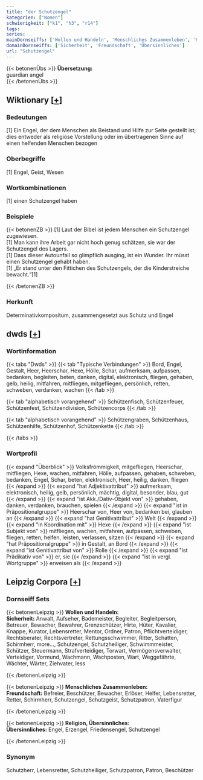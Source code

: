 ```yaml
---
title: "der Schutzengel"
kategorien: ["Nomen"]
schwierigkeit: ["k1", "h3", "r14"]
tags:
series:
mainDornseiffs: ['Wollen und Handeln', 'Menschliches Zusammenleben', 'Religion, Übersinnliches']
domainDornseiffs: ['Sicherheit', 'Freundschaft', 'Übersinnliches']
url: "Schutzengel"
---
```


{{< betonenÜbs >}}
**Übersetzung:**  
guardian angel  
{{< /betonenÜbs >}}

## Wiktionary [[+](https://de.wiktionary.org/wiki/Schutzengel)]

### Bedeutungen
[1] Ein Engel, der dem Menschen als Beistand und Hilfe zur Seite gestellt ist; dies entweder als religiöse Vorstellung oder im übertragenen Sinne auf einen helfenden Menschen bezogen  

### Oberbegriffe
[1] Engel, Geist, Wesen  

### Wortkombinationen
[1] einen Schutzengel haben  

### Beispiele
{{< betonenZB >}}
[1] Laut der Bibel ist jedem Menschen ein Schutzengel zugewiesen.  
[1] Man kann ihre Arbeit gar nicht hoch genug schätzen, sie war der Schutzengel des Lagers.  
[1] Dass dieser Autounfall so glimpflich ausging, ist ein Wunder. Ihr müsst einen Schutzengel gehabt haben.  
[1] „Er stand unter den Fittichen des Schutzengels, der die Kinderstreiche bewacht.“[1]  

{{< /betonenZB >}}
### Herkunft
Determinativkompositum, zusammengesetzt aus Schutz und Engel  



## dwds [[+](https://www.dwds.de/wb/Schutzengel)]

### Wortinformation
{{< tabs "Dwds" >}}
{{< tab "Typische Verbindungen" >}}
Bord, Engel, Gestalt, Heer, Heerschar, Hexe, Hölle, Schar, aufmerksam, aufpassen, bedanken, begleiten, beten, danken, digital, elektronisch, fliegen, gehaben, gelb, heilig, mitfahren, mitfliegen, mitgefliegen, persönlich, retten, schweben, verdanken, wachen
{{< /tab >}}

{{< tab "alphabetisch vorangehend" >}}
Schützenfisch, Schützenfeuer, Schützenfest, Schützendivision, Schützencorps
{{< /tab >}}

{{< tab "alphabetisch vorangehend" >}}
Schützengraben, Schützenhaus, Schützenhilfe, Schützenhof, Schützenkette
{{< /tab >}}

{{< /tabs >}}

### Wortprofil
{{< expand "Überblick" >}} Volksfrömmigkeit, mitgefliegen, Heerschar, mitfliegen, Hexe, wachen, mitfahren, Hölle, aufpassen, gehaben, schweben, bedanken, Engel, Schar, beten, elektronisch, Heer, heilig, danken, fliegen {{< /expand >}}
{{< expand "hat Adjektivattribut" >}} aufmerksam, elektronisch, heilig, gelb, persönlich, mächtig, digital, besonder, blau, gut {{< /expand >}}
{{< expand "ist Akk./Dativ-Objekt von" >}} gehaben, danken, verdanken, brauchen, spielen {{< /expand >}}
{{< expand "ist in Präpositionalgruppe" >}} Heerschar von, Heer von, bedanken bei, glauben an {{< /expand >}}
{{< expand "hat Genitivattribut" >}} Welt {{< /expand >}}
{{< expand "in Koordination mit" >}} Hexe {{< /expand >}}
{{< expand "ist Subjekt von" >}} mitfliegen, wachen, mitfahren, aufpassen, schweben, fliegen, retten, helfen, leisten, verlassen, sitzen {{< /expand >}}
{{< expand "hat Präpositionalgruppe" >}} in Gestalt, an Bord {{< /expand >}}
{{< expand "ist Genitivattribut von" >}} Rolle {{< /expand >}}
{{< expand "ist Prädikativ von" >}} er, sie {{< /expand >}}
{{< expand "ist in vergl. Wortgruppe" >}} erweisen als {{< /expand >}}

## Leipzig Corpora [[+](https://corpora.uni-leipzig.de/en/res?word=Schutzengel&corpusId=deu_newscrawl-public_2018)]

### Dornseiff Sets
{{< betonenLeipzig >}}
**Wollen und Handeln:**  
**Sicherheit:** Anwalt, Aufseher, Bademeister, Begleiter, Begleitperson, Betreuer, Bewacher, Bewahrer, Grenzschützer, Hirte, Hüter, Kavalier, Knappe, Kurator, Lebensretter, Mentor, Ordner, Patron, Pflichtverteidiger, Rechtsberater, Rechtsvertreter, Rettungsschwimmer, Ritter, Schatten, Schirmherr, more..., Schutzengel, Schutzheiliger, Schwimmmeister, Schützer, Steuermann, Strafverteidiger, Torwart, Vermögensverwalter, Verteidiger, Vormund, Wachmann, Wachposten, Wart, Weggefährte, Wächter, Wärter, Ziehvater, less  

{{< /betonenLeipzig >}}


{{< betonenLeipzig >}}
**Menschliches Zusammenleben:**  
**Freundschaft:** Befreier, Beschützer, Bewacher, Erlöser, Helfer, Lebensretter, Retter, Schirmherr, Schutzengel, Schutzgeist, Schutzpatron, Vaterfigur  

{{< /betonenLeipzig >}}


{{< betonenLeipzig >}}
**Religion, Übersinnliches:**  
**Übersinnliches:** Engel, Erzengel, Friedensengel, Schutzengel  

{{< /betonenLeipzig >}}

### Synonym
Schutzherr, Lebensretter, Schutzheiliger, Schutzpatron, Patron, Beschützer

